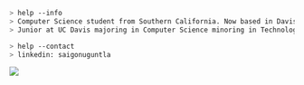 ````bash
> help --info
> Computer Science student from Southern California. Now based in Davis, CA.
> Junior at UC Davis majoring in Computer Science minoring in Technology Management.
````

````bash
> help --contact
> linkedin: saigonuguntla
````

<!--START_SECTION:waka-->
<!--END_SECTION:waka-->

![](https://komarev.com/ghpvc/?username=saigonu&color=6A8AFF)